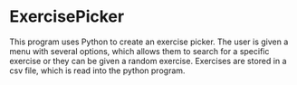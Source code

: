 # ExercisePicker
This program uses Python to create an exercise picker.  The user is given a menu with several options, which allows them to search for a specific exercise or they can be given a random exercise.  Exercises are stored in a csv file, which is read into the python program.
